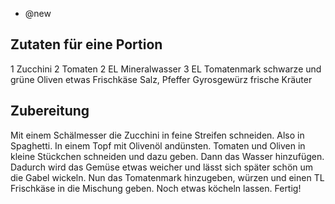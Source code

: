 - @new

## Zutaten für eine Portion
1 Zucchini
2 Tomaten
2 EL Mineralwasser
3 EL Tomatenmark
schwarze und grüne Oliven
etwas Frischkäse
Salz, Pfeffer
Gyrosgewürz
frische Kräuter

## Zubereitung
Mit einem Schälmesser die Zucchini in feine Streifen schneiden. Also in Spaghetti.
In einem Topf mit Olivenöl andünsten. Tomaten und Oliven in kleine
Stückchen schneiden und dazu geben. Dann das Wasser hinzufügen.
Dadurch wird das Gemüse etwas weicher und lässt sich später schön um die
Gabel wickeln. Nun das Tomatenmark hinzugeben, würzen und einen TL Frischkäse
in die Mischung geben. Noch etwas köcheln lassen. Fertig!

